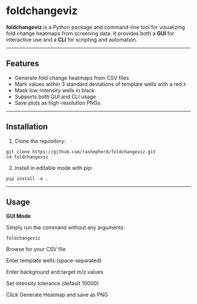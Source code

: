 # foldchangeviz

**foldchangeviz** is a Python package and command-line tool for visualizing fold change heatmaps from screening data. It provides both a **GUI** for interactive use and a **CLI** for scripting and automation.

---

## Features

- Generate fold change heatmaps from CSV files
- Mark values within 3 standard deviations of template wells with a red `X`
- Mask low-intensity wells in black
- Supports both GUI and CLI usage
- Save plots as high-resolution PNGs

---

## Installation

1. Clone the repository:

```
git clone https://github.com/rashepherd/foldchangeviz.git
cd foldchangeviz
```

2. Install in editable mode with pip:

```
pip install -e .
```

---

## Usage

**GUI Mode**

Simply run the command without any arguments:

```
foldchangeviz
```
Browse for your CSV file

Enter template wells (space-separated)

Enter background and target m/z values

Set intensity tolerance (default 10000)

Click Generate Heatmap and save as PNG


